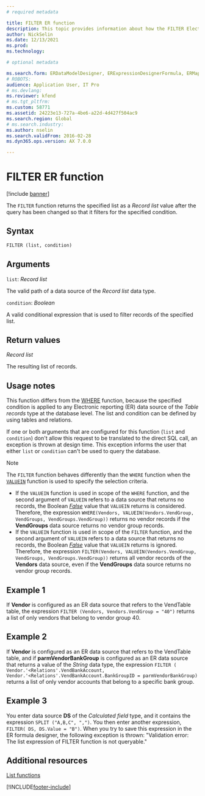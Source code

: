 ```yaml
---
# required metadata

title: FILTER ER function
description: This topic provides information about how the FILTER Electronic reporting (ER) function is used.
author: NickSelin
ms.date: 12/13/2021
ms.prod: 
ms.technology: 

# optional metadata

ms.search.form: ERDataModelDesigner, ERExpressionDesignerFormula, ERMappedFormatDesigner, ERModelMappingDesigner
# ROBOTS: 
audience: Application User, IT Pro
# ms.devlang: 
ms.reviewer: kfend
# ms.tgt_pltfrm: 
ms.custom: 58771
ms.assetid: 24223e13-727a-4be6-a22d-4d427f504ac9
ms.search.region: Global
# ms.search.industry: 
ms.author: nselin
ms.search.validFrom: 2016-02-28
ms.dyn365.ops.version: AX 7.0.0

---
```


# FILTER ER function

[!include [banner](../includes/banner.md)]

The `FILTER` function returns the specified list as a *Record list* value after the query has been changed so that it filters for the specified condition.

## Syntax

```vb
FILTER (list, condition)
```

## Arguments

`list`: *Record list*

The valid path of a data source of the *Record list* data type.

`condition`: *Boolean*

A valid conditional expression that is used to filter records of the specified list.

## Return values

*Record list*

The resulting list of records.

## <a name="usage-notes"></a>Usage notes

This function differs from the [WHERE](er-functions-list-where.md) function, because the specified condition is applied to any Electronic reporting (ER) data source of the *Table records* type at the database level. The list and condition can be defined by using tables and relations.

If one or both arguments that are configured for this function (`list` and `condition`) don't allow this request to be translated to the direct SQL call, an exception is thrown at design time. This exception informs the user that either `list` or `condition` can't be used to query the database.

> [!NOTE]
> The `FILTER` function behaves differently than the `WHERE` function when the [`VALUEIN`](er-functions-logical-valuein.md) function is used to specify the selection criteria.
> 
> - If the `VALUEIN` function is used in scope of the `WHERE` function, and the second argument of `VALUEIN` refers to a data source that returns no records, the Boolean *[False](er-formula-supported-data-types-primitive.md#boolean)* value that `VALUEIN` returns is considered. Therefore, the expression `WHERE(Vendors, VALUEIN(Vendors.VendGroup, VendGroups, VendGroups.VendGroup))` returns no vendor records if the **VendGroups** data source returns no vendor group records.
> - If the `VALUEIN` function is used in scope of the `FILTER` function, and the second argument of `VALUEIN` refers to a data source that returns no records, the Boolean *[False](er-formula-supported-data-types-primitive.md#boolean)* value that `VALUEIN` returns is ignored. Therefore, the expression `FILTER(Vendors, VALUEIN(Vendors.VendGroup, VendGroups, VendGroups.VendGroup))` returns all vendor records of the **Vendors** data source, even if the **VendGroups** data source returns no vendor group records.

## Example 1

If **Vendor** is configured as an ER data source that refers to the VendTable table, the expression `FILTER (Vendors, Vendors.VendGroup = "40")` returns a list of only vendors that belong to vendor group 40.

## Example 2

If **Vendor** is configured as an ER data source that refers to the VendTable table, and if **parmVendorBankGroup** is configured as an ER data source that returns a value of the *String* data type, the expression `FILTER ( Vendor.'<Relations'.VendBankAccount, Vendor.'<Relations'.VendBankAccount.BankGroupID = parmVendorBankGroup)` returns a list of only vendor accounts that belong to a specific bank group.

## Example 3

You enter data source **DS** of the *Calculated field* type, and it contains the expression `SPLIT ("A,B,C", ",")`. You then enter another expression, `FILTER( DS, DS.Value = "B")`. When you try to save this expression in the ER formula designer, the following exception is thrown: "Validation error: The list expression of FILTER function is not queryable."

## Additional resources

[List functions](er-functions-category-list.md)


[!INCLUDE[footer-include](../../../includes/footer-banner.md)]

